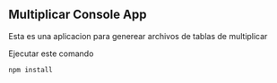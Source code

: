 ## Multiplicar Console App

Esta es una aplicacion para generear archivos de tablas de multiplicar

Ejecutar este comando

```
npm install
